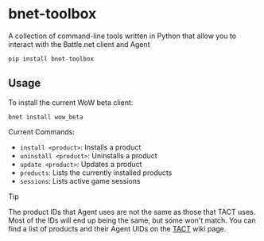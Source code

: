 # bnet-toolbox
A collection of command-line tools written in Python that allow you to interact with the Battle.net client and Agent

```
pip install bnet-toolbox
```

## Usage
To install the current WoW beta client:
```
bnet install wow_beta
```

Current Commands:
- `install <product>`: Installs a product
- `uninstall <product>`: Uninstalls a product
- `update <product>`: Updates a product
- `products`: Lists the currently installed products
- `sessions`: Lists active game sessions

> [!TIP]
> The product IDs that Agent uses are not the same as those that TACT uses. Most of the IDs will end up being the same, but some won't match.
> You can find a list of products and their Agent UIDs on the [TACT](https://wowdev.wiki/TACT#Product_Information) wiki page.